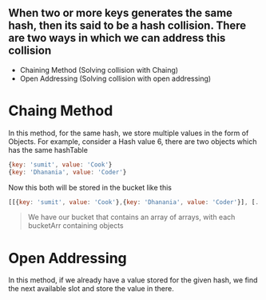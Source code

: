 ## When two or more keys generates the same hash, then its said to be a hash collision. There are two ways in which we can address this collision

* Chaining Method (Solving collision with Chaing)
* Open Addressing (Solving collision with open addressing)

# Chaing Method

In this method, for the same hash, we store multiple values in the form of Objects.
For example, consider a Hash value 6, there are two objects which has the same hashTable

```javascript
{key: 'sumit', value: 'Cook'}
{key: 'Dhanania', value: 'Coder'}
```

Now this both will be stored in the bucket like this
```javascript
[[{key: 'sumit', value: 'Cook'},{key: 'Dhanania', value: 'Coder'}], [...otherHashValue], [...otherHashValue]]
```

> We have our bucket that contains an array of arrays, with each bucketArr containing objects


# Open Addressing

In this method, if we already have a value stored for the given hash, we find the next available slot and store the value in there.